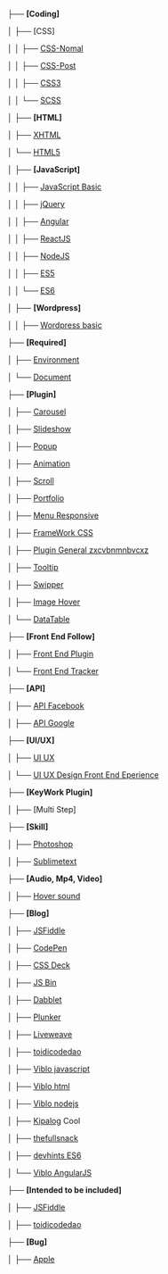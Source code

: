 
├── **[Coding]**

│   ├── [CSS]

│   │   ├── [CSS-Nomal](https://github.com/daodc/Front-End-Develop-Technicals/blob/master/CSS-normal.md)

│   │   ├── [CSS-Post](https://github.com/daodc/Front-End-Develop-Technicals/blob/master/CSS.md)

│   │   ├── [CSS3](https://github.com/daodc/Front-End-Develop-Technicals/blob/master/css3.md)

│   │   └── [SCSS](https://github.com/daodc/Front-End-Develop-Technicals/blob/master/Bulid_scss.md)

│   ├── **[HTML]**

│   ├── [XHTML](https://github.com/daodc/Front-End-Develop-Technicals/blob/master/Xhtml.md)

│   └── [HTML5](https://github.com/daodc/Front-End-Develop-Technicals/blob/master/Html5.md)

│   ├── **[JavaScript]**

│   │   ├── [JavaScript Basic](https://github.com/daodc/Front-End-Develop-Technicals/blob/master/Javascript.md)

│   │   ├── [jQuery](https://github.com/daodc/Front-End-Develop-Technicals/blob/master/jQuery.md)

│   │   ├── [Angular](https://github.com/daodc/Front-End-Develop-Technicals/blob/master/Angular.md)

│   │   ├── [ReactJS](https://github.com/daodc/Front-End-Develop-Technicals/blob/master/React.md)

│   │   ├── [NodeJS](https://github.com/daodc/Front-End-Develop-Technicals/blob/master/Nodejs.md)

│   │   ├── [ES5](https://github.com/daodc/Front-End-Develop-Technicals/blob/master/ES5.md)

│   │   └── [ES6](https://github.com/daodc/Front-End-Develop-Technicals/blob/master/ES6.md)

│   ├── **[Wordpress]**

│   │   ├── [Wordpress basic](https://github.com/daodc/Front-End-Develop-Technicals/blob/master/Wordpress-basic.md)

├── **[Required]**

│   ├── [Environment](https://github.com/daodc/Front-End-Develop-Technicals/blob/master/Environment.md)

│   └── [Document](https://github.com/daodc/Front-End-Develop-Technicals/blob/master/Document.md)

├── **[Plugin]**

│   ├── [Carousel](https://github.com/daodc/Front-End-Develop-Technicals/blob/master/Carousel.md)

│   ├── [Slideshow](https://github.com/daodc/Front-End-Develop-Technicals/blob/master/Slideshow.md)

│   ├── [Popup](https://github.com/daodc/Front-End-Develop-Technicals/blob/master/Popup.md)

│   ├── [Animation](https://github.com/daodc/Front-End-Develop-Technicals/blob/master/Animation.md)

│   ├── [Scroll](https://github.com/daodc/Front-End-Develop-Technicals/blob/master/Scroll.md)

│   ├── [Portfolio](https://github.com/daodc/Front-End-Develop-Technicals/blob/master/portfolio.md)

│   ├── [Menu Responsive](https://github.com/daodc/Front-End-Develop-Technicals/blob/master/Menu-responsive.md)

│   ├── [FrameWork CSS](https://github.com/daodc/Front-End-Develop-Technicals/blob/master/Framework-css.md)

│   ├── [Plugin General zxcvbnmnbvcxz](https://zxcvbnmnbvcxz.com/)

│   ├── [Tooltip](https://github.com/daodc/Front-End-Develop-Technicals/blob/master/Tooltip.md)

│   ├── [Swipper](https://github.com/daodc/Front-End-Develop-Technicals/blob/master/Swipper.md)

│   ├── [Image Hover](https://github.com/daodc/Front-End-Develop-Technicals/blob/master/Image-effect.md)

│   └── [DataTable](https://github.com/daodc/Front-End-Develop-Technicals/blob/master/DataTable.md)


├── **[Front End Follow]**

│   ├── [Front End Plugin](https://github.com/daodc/Front-End-Develop-Technicals/blob/master/front-end-plugin.md)

│   └── [Front End Tracker](https://github.com/daodc/Front-End-Develop-Technicals/blob/master/Front-end-tracker.md)

├── **[API]**

│   ├── [API Facebook](https://developers.facebook.com/tools-and-support/)

│   ├── [API Google](https://developers.google.com/maps/documentation/javascript)

├── **[UI/UX]**

│   ├── [UI UX](https://github.com/daodc/Front-End-Develop-Technicals/blob/master/Ui-ux.md)

│   └── [UI UX Design Front End Eperience](https://github.com/daodc/Front-End-Develop-Technicals/blob/master/UI-UX-Design-Front-End.md)

├── **[KeyWork Plugin]**

│   ├── [Multi Step]

├── **[Skill]**

│   ├── [Photoshop](https://github.com/daodc/Front-End-Develop-Technicals/edit/master/Photoshop-skill.md)

│   ├── [Sublimetext](https://github.com/daodc/Front-End-Develop-Technicals/blob/master/Sublimetext-skill.md)


├── **[Audio, Mp4, Video]**

│   ├── [Hover sound](http://rm-labo.com/labo/easyaudioeffects/)

├── **[Blog]**

│   ├── [JSFiddle](https://jsfiddle.net/)

│   ├── [CodePen](https://codepen.io/)

│   ├── [CSS Deck](http://cssdeck.com/)

│   ├── [JS Bin](http://jsbin.com/?html,output)

│   ├── [Dabblet](http://dabblet.com/)

│   ├── [Plunker](http://plnkr.co/)

│   ├── [Liveweave](http://liveweave.com/)

│   ├── [toidicodedao](https://toidicodedao.com/2017/10/10/async-await-trong-javascript/)

│   ├── [Viblo javascript](https://viblo.asia/tags/javascript)

│   ├── [Viblo html](https://viblo.asia/tags/html)

│   ├── [Viblo nodejs](https://viblo.asia/tags/nodejs/questions)

│   ├── [Kipalog](https://kipalog.com/) Cool

│   ├── [thefullsnack](https://thefullsnack.com/)

│   ├── [devhints ES6](https://devhints.io/es6)

│   └── [Viblo AngularJS](https://viblo.asia/tags/angularjs)

├── **[Intended to be included]**

│   ├── [JSFiddle](http://fizzy.school/?utm_content=bufferc44ac&utm_medium=social&utm_source=facebook.com&utm_campaign=buffer)

│   ├── [toidicodedao](https://toidicodedao.com/2015/02/03/viet-va-chia-se-code-online-voi-fiddle/)

├── **[Bug]**

│   ├── [Apple](https://github.com/daodc/Front-End-Develop-Technicals/edit/master/Apple.md)

